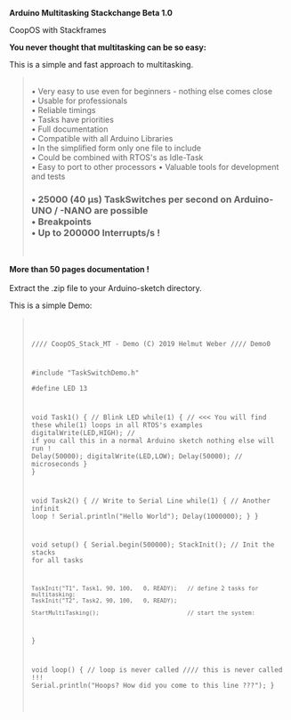 **Arduino Multitasking Stackchange Beta 1.0**
 
 CoopOS with Stackframes<br>

 <b>You never thought that multitasking can be so easy:</b><br>
 
 This is a simple and fast approach to multitasking.
 
 <blockquote>
 <br>
 • Very easy to use even for beginners - nothing else comes close<br>
 • Usable for professionals<br>
 • Reliable timings<br>
 • Tasks have priorities<br>
 • Full documentation<br>
 • Compatible with all Arduino Libraries<br>
 • In the simplified form only one file to include<br>
 • Could be combined with RTOS's as Idle-Task<br>
 • Easy to port to other processors
 • Valuable tools for development and tests
<h3> • 25000 (40 µs) TaskSwitches per second on Arduino-UNO / -NANO are possible<br>
 • Breakpoints<br>
 • Up to <b>200000</b> Interrupts/s !</h3>
  <br>
</blockquote>
<p></p>
<b>More than 50 pages documentation !</b><br>
<br>
Extract the .zip file to your Arduino-sketch directory.


This is a simple Demo:

<blockquote>
<pre><code class="language-C">

//// CoopOS_Stack_MT - Demo   (C) 2019 Helmut Weber
//// Demo0

#include "TaskSwitchDemo.h"   
#define LED 13

void Task1() {                                    // Blink LED
    while(1) {                                    // <<< You will find these while(1) loops in all RTOS's examples
        digitalWrite(LED,HIGH);                   // if you call this in a normal Arduino sketch nothing else will run !
        Delay(50000);
        digitalWrite(LED,LOW);
        Delay(50000); // microseconds
    }
}


void Task2() {                                    // Write to Serial Line
    while(1) {                                    // Another infinit loop !
        Serial.println("Hello World");
        Delay(1000000);
    }
}

void setup() {
    Serial.begin(500000);
    StackInit();                                  // Init the stacks for all tasks
   
    TaskInit("T1", Task1, 90, 100,   0, READY);   // define 2 tasks for multitasking:
    TaskInit("T2", Task2, 90, 100,   0, READY);
   
    StartMultiTasking();                          // start the system:
}

void loop() {                                     // loop is never called
    //// this is never called !!!
    Serial.println("Hoops? How did you come to this line ???");
}

</code></pre>


